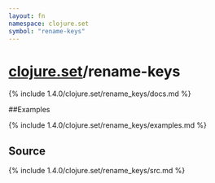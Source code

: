 ```yaml
---
layout: fn
namespace: clojure.set
symbol: "rename-keys"
---
```


# [clojure.set](../)/rename-keys

{% include 1.4.0/clojure.set/rename_keys/docs.md %}

##Examples

{% include 1.4.0/clojure.set/rename_keys/examples.md %}
## Source
{% include 1.4.0/clojure.set/rename_keys/src.md %}

